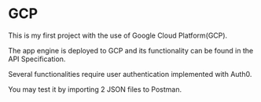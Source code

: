 # GCP

This is my first project with the use of Google Cloud Platform(GCP).

The app engine is deployed to GCP and its functionality can be found in the API Specification.

Several functionalities require user authentication implemented with Auth0.

You may test it by importing 2 JSON files to Postman.
